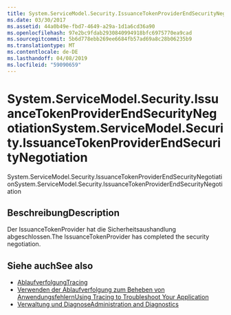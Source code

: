 ```yaml
---
title: System.ServiceModel.Security.IssuanceTokenProviderEndSecurityNegotiation
ms.date: 03/30/2017
ms.assetid: 44a0b49e-fbd7-4649-a29a-1d1a6cd36a90
ms.openlocfilehash: 97e2bc9fdab2930840994918bfc6975770ea9cad
ms.sourcegitcommit: 5b6d778ebb269ee6684fb57ad69a8c28b06235b9
ms.translationtype: MT
ms.contentlocale: de-DE
ms.lasthandoff: 04/08/2019
ms.locfileid: "59090659"
---
```

# <a name="systemservicemodelsecurityissuancetokenproviderendsecuritynegotiation"></a><span data-ttu-id="a7666-102">System.ServiceModel.Security.IssuanceTokenProviderEndSecurityNegotiation</span><span class="sxs-lookup"><span data-stu-id="a7666-102">System.ServiceModel.Security.IssuanceTokenProviderEndSecurityNegotiation</span></span>
<span data-ttu-id="a7666-103">System.ServiceModel.Security.IssuanceTokenProviderEndSecurityNegotiation</span><span class="sxs-lookup"><span data-stu-id="a7666-103">System.ServiceModel.Security.IssuanceTokenProviderEndSecurityNegotiation</span></span>  
  
## <a name="description"></a><span data-ttu-id="a7666-104">Beschreibung</span><span class="sxs-lookup"><span data-stu-id="a7666-104">Description</span></span>  
 <span data-ttu-id="a7666-105">Der IssuanceTokenProvider hat die Sicherheitsaushandlung abgeschlossen.</span><span class="sxs-lookup"><span data-stu-id="a7666-105">The IssuanceTokenProvider has completed the security negotiation.</span></span>  
  
## <a name="see-also"></a><span data-ttu-id="a7666-106">Siehe auch</span><span class="sxs-lookup"><span data-stu-id="a7666-106">See also</span></span>

- [<span data-ttu-id="a7666-107">Ablaufverfolgung</span><span class="sxs-lookup"><span data-stu-id="a7666-107">Tracing</span></span>](../../../../../docs/framework/wcf/diagnostics/tracing/index.md)
- [<span data-ttu-id="a7666-108">Verwenden der Ablaufverfolgung zum Beheben von Anwendungsfehlern</span><span class="sxs-lookup"><span data-stu-id="a7666-108">Using Tracing to Troubleshoot Your Application</span></span>](../../../../../docs/framework/wcf/diagnostics/tracing/using-tracing-to-troubleshoot-your-application.md)
- [<span data-ttu-id="a7666-109">Verwaltung und Diagnose</span><span class="sxs-lookup"><span data-stu-id="a7666-109">Administration and Diagnostics</span></span>](../../../../../docs/framework/wcf/diagnostics/index.md)
